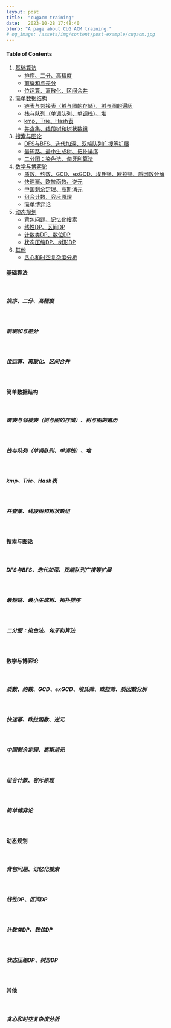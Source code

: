 ```yaml
---
layout: post
title:  "cugacm training"
date:   2023-10-28 17:48:40
blurb: "A page about CUG ACM training."
# og_image: /assets/img/content/post-example/cugacm.jpg
---
```


<!-- <img src="{{ "/assets/img/content/post-example/cugacm.jpg" | absolute_url }}" alt="bay" class="post-pic"/>
<br />
<br /> -->

#### Table of Contents
1. [基础算法](#基础算法)
    * [排序、二分、高精度](#排序、二分、高精度)
    * [前缀和与差分](#前缀和与差分)
    * [位运算、离散化、区间合并](#位运算、离散化、区间合并)
2. [简单数据结构](#简单数据结构)
    * [链表与邻接表（树与图的存储）、树与图的遍历](#链表与邻接表（树与图的存储）、树与图的遍历)
    * [栈与队列（单调队列、单调栈）、堆](#栈与队列（单调队列、单调栈）、堆)
    * [kmp、Trie、Hash表](#kmp、Trie、Hash表)
    * [并查集、线段树和树状数组](#并查集、线段树和树状数组)
3. [搜索与图论](#搜索与图论)
    * [DFS与BFS、迭代加深、双端队列广搜等扩展](#DFS与BFS、迭代加深、双端队列广搜等扩展)
    * [最短路、最小生成树、拓扑排序](#最短路、最小生成树、拓扑排序)
    * [二分图：染色法、匈牙利算法](#二分图：染色法、匈牙利算法)
4. [数学与博弈论](#数学与博弈论)
    * [质数、约数、GCD、exGCD、埃氏筛、欧拉筛、质因数分解](#质数、约数、GCD、exGCD、埃氏筛、欧拉筛、质因数分解)
    * [快速幂、欧拉函数、逆元](#快速幂、欧拉函数、逆元)
    * [中国剩余定理、高斯消元](#中国剩余定理、高斯消元)
    * [组合计数、容斥原理](#组合计数、容斥原理)
    * [简单博弈论](#简单博弈论)
5. [动态规划](#动态规划)
    * [背包问题、记忆化搜索](#背包问题、记忆化搜索)
    * [线性DP、区间DP](#线性DP、区间DP)
    * [计数类DP、数位DP](#计数类DP、数位DP)
    * [状态压缩DP、树形DP](#状态压缩DP、树形DP)
6. [其他](#其他)
    * [贪心和时空复杂度分析](#贪心和时空复杂度分析)


#### 基础算法

<br />

##### 排序、二分、高精度

<br />

##### 前缀和与差分

<br />

##### 位运算、离散化、区间合并

<br />

#### 简单数据结构

<br />

##### 链表与邻接表（树与图的存储）、树与图的遍历

<br />

##### 栈与队列（单调队列、单调栈）、堆

<br />

##### kmp、Trie、Hash表

<br />

##### 并查集、线段树和树状数组

<br />

#### 搜索与图论

<br />

##### DFS与BFS、迭代加深、双端队列广搜等扩展

<br />

##### 最短路、最小生成树、拓扑排序

<br />

##### 二分图：染色法、匈牙利算法

<br />

#### 数学与博弈论

<br />

##### 质数、约数、GCD、exGCD、埃氏筛、欧拉筛、质因数分解

<br />

##### 快速幂、欧拉函数、逆元

<br />

##### 中国剩余定理、高斯消元

<br />

##### 组合计数、容斥原理

<br />

##### 简单博弈论

<br />

#### 动态规划

<br />

##### 背包问题、记忆化搜索

<br />

##### 线性DP、区间DP

<br />

##### 计数类DP、数位DP

<br />

##### 状态压缩DP、树形DP

<br />

#### 其他

<br />

##### 贪心和时空复杂度分析